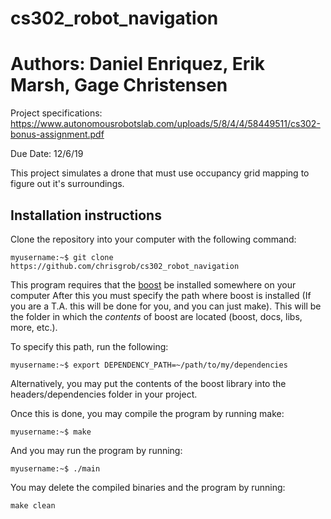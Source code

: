 # cs302_robot_navigation
# Authors: Daniel Enriquez, Erik Marsh, Gage Christensen
Project specifications: https://www.autonomousrobotslab.com/uploads/5/8/4/4/58449511/cs302-bonus-assignment.pdf

Due Date: 12/6/19

This project simulates a drone that must use occupancy grid mapping to figure out it's surroundings.

## Installation instructions
Clone the repository into your computer with the following command:
```console
myusername:~$ git clone https://github.com/chrisgrob/cs302_robot_navigation
```
This program requires that the [boost](https://www.boost.org/doc/libs/1_66_0/more/getting_started/unix-variants.html) be installed somewhere on your computer After this you must specify the path where boost is installed (If you are a T.A. this will be done for you, and you can just make). This will be the folder in which the *contents* of boost are located (boost, docs, libs, more, etc.).

To specify this path, run the following:
```console
myusername:~$ export DEPENDENCY_PATH=~/path/to/my/dependencies
```
Alternatively, you may put the contents of the boost library into the headers/dependencies folder in your project.

Once this is done, you may compile the program by running make:
```console
myusername:~$ make
```
And you may run the program by running:
```console
myusername:~$ ./main
```

You may delete the compiled binaries and the program by running:
```console
make clean
```
